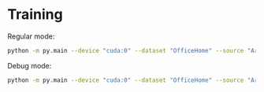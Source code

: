 # Training

Regular mode: 
```bash
python -m py.main --device "cuda:0" --dataset "OfficeHome" --source "Ar" --target "Rw"
```

Debug mode:
```bash
python -m py.main --device "cuda:0" --dataset "OfficeHome" --source "Ar" --target "Rw" --debug
```